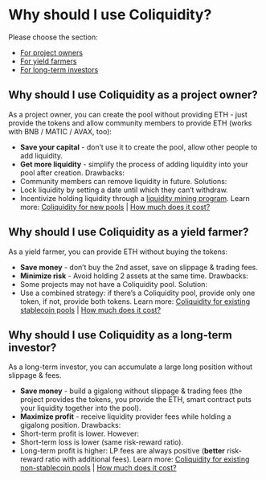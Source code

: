 # Why should I use Coliquidity?

Please choose the section:

- [For project owners](#what-s-the-best-way-to-make-money-with-coliquidity?)
- [For yield farmers](#why-should-i-use-coliquidity-as-a-yield-farmer?)
- [For long-term investors](#why-should-i-use-coliquidity-as-a-long-term-investor?)

## Why should I use Coliquidity as a project owner?

As a project owner, you can create the pool without providing ETH - just provide the tokens and allow community members to provide ETH (works with BNB / MATIC / AVAX, too):

- **Save your capital** - don’t use it to create the pool, allow other people to add liquidity.
- **Get more liquidity** - simplify the process of adding liquidity into your pool after creation.
  Drawbacks:
- Community members can remove liquidity in future. Solutions:
- Lock liquidity by setting a date until which they can’t withdraw.
- Incentivize holding liquidity through a [liquidity mining program](#for-existing-non-stablecoin-pools).
  Learn more: [Coliquidity for new pools](#for-new-pools) | [How much does it cost?](#how-much-does-it-cost?)

## Why should I use Coliquidity as a yield farmer?

As a yield farmer, you can provide ETH without buying the tokens:

- **Save money** - don’t buy the 2nd asset, save on slippage & trading fees.
- **Minimize risk** - Avoid holding 2 assets at the same time.
  Drawbacks:
- Some projects may not have a Coliquidity pool. Solution:
- Use a combined strategy: if there’s a Coliquidity pool, provide only one token, if not, provide both tokens.
  Learn more: [Coliquidity for existing stablecoin pools](#for-existing-stablecoin-pools) | [How much does it cost?](#how-much-does-it-cost?)

## Why should I use Coliquidity as a long-term investor?

As a long-term investor, you can accumulate a large long position without slippage & fees.

- **Save money** - build a gigalong without slippage & trading fees (the project provides the tokens, you provide the ETH, smart contract puts your liquidity together into the pool).
- **Maximize profit** - receive liquidity provider fees while holding a gigalong position.
  Drawbacks:
- Short-term profit is lower. However:
- Short-term loss is lower (same risk-reward ratio).
- Long-term profit is higher: LP fees are always positive (**better** risk-reward ratio with additional fees).
  Learn more: [Coliquidity for existing non-stablecoin pools](#for-existing-non-stablecoin-pools) | [How much does it cost?](#how-much-does-it-cost?)

